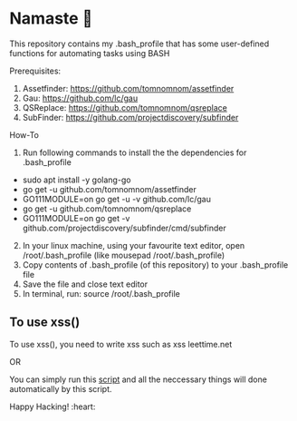 # Namaste 🙏
This repository contains my .bash_profile that has some user-defined functions for automating tasks using BASH

Prerequisites:
1) Assetfinder: https://github.com/tomnomnom/assetfinder
2) Gau: https://github.com/lc/gau
3) QSReplace: https://github.com/tomnomnom/qsreplace
4) SubFinder: https://github.com/projectdiscovery/subfinder

How-To

1) Run following commands to install the the dependencies for .bash_profile
  - sudo apt install -y golang-go
  - go get -u github.com/tomnomnom/assetfinder
  - GO111MODULE=on go get -u -v github.com/lc/gau
  - go get -u github.com/tomnomnom/qsreplace
  - GO111MODULE=on go get -v github.com/projectdiscovery/subfinder/cmd/subfinder
2) In your linux machine, using your favourite text editor, open /root/.bash_profile (like mousepad /root/.bash_profile)
3) Copy contents of .bash_profile (of this repository) to  your .bash_profile file
4) Save the file and close text editor 
5) In terminal, run: source /root/.bash_profile

To use xss()
--
To use xss(), you need to write
    xss <your-target-website-here>
such as
    xss leettime.net
 
 OR
 
You can simply run this [script](https://github.com/HacktivistRO/HackBox/) and all the neccessary things will done automatically by this script.
<p align=centre>
Happy Hacking! :heart: 
</p>

